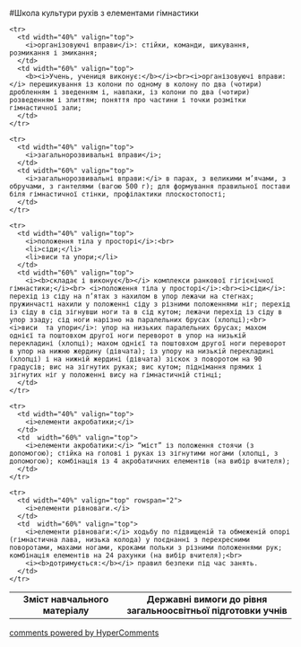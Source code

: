 <div id="hypercomments_widget" class="js-hypercomments-widget invisible"></div>

#Школа культури рухів з елементами гімнастики

<table>
  <body>
    <tr>
      <td width="40%" align="center">
        <b>Зміст навчального матеріалу</b>
      </td>
      <td width="60%" align="center" valign="top">
        <b>Державні вимоги до рівня загальноосвітньої підготовки учнів</b>
      </td>
    </tr>

    <tr>
      <td width="40%" valign="top">
        <i>організовуючі вправи</i>: стійки, команди, шикування, розмикання і змикання;
      </td>
      <td width="60%" valign="top">
        <b><i>Учень, учениця виконує:</b></i><br><i>організовуючі вправи:</i> перешикування із колони по одному в колону по два (чотири) дробленням і зведенням і, навпаки, із колони по два (чотири) розведенням і злиттям; поняття про частини і точки розмітки гімнастичної зали;
      </td>
    </tr>

    <tr>
      <td width="40%" valign="top">
        <i>загальнорозвивальні вправи</i>;
      </td>
      <td width="60%" valign="top">
        <i>загальнорозвивальні вправи:</i> в парах, з великими м’ячами, з обручами, з гантелями (вагою 500 г); для формування правильної постави біля гімнастичної стінки, профілактики плоскостопості;
      </td>
    </tr>

    <tr>
      <td width="40%" valign="top">
        <i>положення тіла у просторі</i>:<br>
        <li>сіди;</li>
        <li>виси та упори;</li>
      </td>
      <td width="60%" valign="top">
        <i><b>складає і виконує</b></i> комплекси ранкової гігієнічної гімнастики;</i><br> <i>положення тіла у просторі</i>:<br><i>сіди</i>: перехід із сіду на п’ятах з нахилом в упор лежачи на стегнах; пружинчасті нахили у положенні сіду з різними положеннями ніг; перехід із сіду в сід зігнувши ноги та в сід кутом; лежачи перехід із сіду в упор ззаду; сід ноги нарізно на паралельних брусах (хлопці);<br><i>виси  та упори</i>: упор на низьких паралельних брусах; махом однієї та поштовхом другої ноги переворот в упор на низькій перекладині (хлопці); махом однієї та поштовхом другої ноги переворот в упор на нижню жердину (дівчата); із упору на низькій перекладині (хлопці) і на нижній жердині (дівчата) зіскок з поворотом на 90 градусів; вис на зігнутих руках; вис кутом; піднімання прямих і зігнутих ніг у положенні вису на гімнастичній стінці;
      </td>
    </tr>

    <tr>
      <td width="40%" valign="top">
        <i>елементи акробатики;</i>
      </td>
      <td  width="60%" valign="top">
        <i>елементи акробатики:</i> “міст” із положення стоячи (з допомогою); стійка на голові і руках із зігнутими ногами (хлопці, з допомогою); комбінація із 4 акробатичних елементів (на вибір вчителя);
      </td>
    </tr>

    <tr>
      <td width="40%" valign="top" rowspan="2">
        <i>елементи рівноваги.</i>
      </td>
      <td  width="60%" valign="top">
        <i>елементи рівноваги:</i> ходьбу по підвищеній та обмеженій опорі (гімнастична лава, низька колода) у поєднанні з перехресними поворотами, махами ногами, кроками польки з різними положеннями рук; комбінація елементів на 24 рахунки (на вибір вчителя);<br>
        <i><b>дотримується:</b></i> правил безпеки під час занять.
      </td>
    </tr>
  </body>
</table>


<div class="js-hypercomments-container">
    <a href="http://hypercomments.com" class="hc-link" title="comments widget">comments powered by HyperComments</a>
</div>